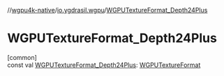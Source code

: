 //[wgpu4k-native](../../index.md)/[io.ygdrasil.wgpu](index.md)/[WGPUTextureFormat_Depth24Plus](-w-g-p-u-texture-format_-depth24-plus.md)

# WGPUTextureFormat_Depth24Plus

[common]\
const val [WGPUTextureFormat_Depth24Plus](-w-g-p-u-texture-format_-depth24-plus.md): [WGPUTextureFormat](-w-g-p-u-texture-format/index.md)